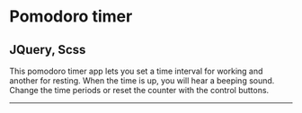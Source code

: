 # Pomodoro timer

## JQuery, Scss

This pomodoro timer app lets you set a time interval for working and another for resting. 
When the time is up, you will hear a beeping sound. 
Change the time periods or reset the counter with the control buttons.

---
